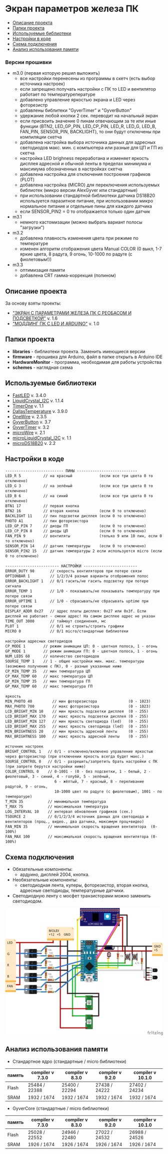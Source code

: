 # Экран параметров железа ПК
* [Описание проекта](#chapter-0)
* [Папки проекта](#chapter-1)
* [Используемые библиотеки](#chapter-2)
* [Настройки в коде](#chapter-3)
* [Схема подключения](#chapter-4)
* [Анализ использования памяти](#chapter-5)

### Версии прошивки
- m3.0 (первая которую решил выложить)
  - все настройки перенесены из программы в скетч (есть выбор источника настроек)
  - если запрещено получать настройки с ПК то LED и вентилятор работает по температурепературе
  - добавлено управление яркостью экрана и LED через фоторезистр
  - добавлены библитеки "GyverTimer" и "GyverButton"
  - удержание любой кнопки 2 сек. переводит на начальный экран
  - если присвоить значение 0 пинам отвечающим за те или иные функции (BTN2, LED_GP_PIN, LED_CP_PIN, LED_R, LED_G, LED_B, FAN_PIN, SENSOR_PIN, BACKLIGHT), то они будут отключены при компиляции скетча
  - добавлена настройка выбора источника данных для адресных светодиодов макс. мин. с компьютера или разные для ЦП и ГП из скетча
  - настройка LED brighness переработана и изменяет яркость дисплея адресной и обычной ленты в пределах минимума и максимума обозначенных в настройках скетча
  - добавлена настройка для отключения построения графиков (PLOT)
  - добавлена настройка (MICRO) для переключения используемых библиотек (микро версии AlexGyver или стандартные)
  - при использовании стандартной библиотеки датчика DS18B20 используется паразитное питание, при использовании микро нормальное питание и отдельные пины для каждого датчика
  - если SENSOR_PIN2 = 0 то отображается только один датчик
- m3.1
  - немного кастомизации (можно выбрать вариант полосы "загрузки")
- m3.2
  - добавлена плавность изменения цвета при режиме по температуре
  - изменен алгоритм отображения цвета Manual COLOR (0 выкл, 1-7 яркие цвета, 8 радуга, 9 огонь, 10-1000 по радуге (с фиолетовым!))
- m3.3
  - оптимизация памяти
  - добавлена CRT гамма-коррекция (полином)

<a id="chapter-0"></a>
## Описание проекта
За основу взяты проекты:
  - ["ЭКРАН С ПАРАМЕТРАМИ ЖЕЛЕЗА ПК С РЕОБАСОМ И ПОДСВЕТКОЙ"](https://alexgyver.ru/pcdisplay/) v. 1.6
  - ["МОДДИНГ ПК С LED И ARDUINO"](https://alexgyver.ru/pcdisplay_v2/) v. 1.0

<a id="chapter-1"></a>
## Папки проекта
- **libraries** - библиотеки проекта. Заменить имеющиеся версии
- **firmware** - прошивка для Arduino, файл в папке открыть в Arduino IDE
- **HardwareMonitor** - программа, необходимая для работы устройства
- **schemes** - наглядная схема

<a id="chapter-2"></a>
## Используемые библиотеки
* [FastLED](https://github.com/FastLED/FastLED) v. 3.4.0
* [LiquidCrystal_I2C](https://github.com/marcoschwartz/LiquidCrystal_I2C) v. 1.1.4
* [TimerOne](https://github.com/PaulStoffregen/TimerOne) v. 1.1
* [DallasTemperature](https://github.com/milesburton/Arduino-Temperature-Control-Library) v. 3.9.0
* [OneWire](https://github.com/PaulStoffregen/OneWire) v. 2.3.5
* [GyverButton](https://github.com/AlexGyver/GyverLibs) v. 3.7
* [GyverTimer](https://github.com/AlexGyver/GyverLibs) v. 3.2
* [microWire](https://github.com/AlexGyver/GyverLibs) v. 2.1
* [microLiquidCrystal_I2C](https://github.com/AlexGyver/GyverLibs) v. 1.1
* [microDS18B20](https://github.com/AlexGyver/GyverLibs) v. 2.2

<a id="chapter-3"></a>
## Настройки в коде

    -------------------------- ПИНЫ ---------------------------
    LED_R 5          // на красный            (если все три цвета 0 то отключено)
    LED_G 3          // на зелёный            (если все три цвета 0 то отключено)
    LED_B 6          // на синий              (если все три цвета 0 то отключено)
    BTN1 17          // первая кнопка
    BTN2 16          // вторая кнопка         (если 0 то отключено)                      
    BACKLIGHT 11     // пин подсветки дисплея (если 0 то отключено)
    PHOTO A1         // пин фоторезистора
    LED_GP_PIN 7     // диоды ГП              (если 0 то отключено)
    LED_CP_PIN 8     // диоды ЦП              (если 0 то отключено)
    FAN_PIN 9        // вентиляты             (только 9 или 10 пин, если 0 то отключено)
    SENSOR_PIN 14    // датчик температуры    (если 0 то отключено)
    SENSOR_PIN2 15   // датчик температуры 2 если используется micro (если 0 то отключено)

    ------------------------ НАСТРОЙКИ ------------------------
    ERROR_DUTY 90       // скорость вентиляторов при потере связи
    OPTIONBAR 1         // 1/2/3/4 разные варианты отображения полос
    ERROR_BACKLIGHT 1   // 0/1 гасить/не гасить подсветку при потере сигнала
    ERROR_TEMP 1        // 1/0 - показывать/не показывать температуру при потере связи 
    ERROR_UPTIME 1      // 1/0 - сбрасывать/не сбрасывать uptime при потере связи
    DISPLAY_ADDR 0x27   // адрес платы дисплея: 0x27 или 0x3f. Если дисплей не работает - смени адрес! На самом дисплее адрес не указан
    TIME_OUT 3000       // таймаут соединения, мс
    PLOT 1              // 0/1 не строить/строить графики
    MICRO 0             // 0/1 micro/стандартные библиотеки

    настройки адресных светодиодов
    CP_MODE 1        // режим анимации ЦП: 0 - цветная полоса, 1 - огонь
    GP_MODE 1        // режим анимации ГП: 0 - цветная полоса, 1 - огонь
    NUM_LEDS 60      // количество светодиодов
    SOURSE_TEMP 1    // 1 - общие настройки мин. макс. температуры (возможно получение с ПК), 0 - разные указанные ниже
    CP_MIN_TEMP 35   // мин температура ЦП
    CP_MAX_TEMP 60   // макс температура ЦП
    GP_MIN_TEMP 35   // мин температура ГП
    GP_MAX_TEMP 60   // макс температура ГП

    яркость
    MIN_PHOTO 40         // мин фоторезистора              (0 - 1023)
    MAX_PHOTO 700        // макс фоторезистора             (0 - 1023)
    LCD_BRIGHT_MIN 10    // мин яркость подсветки дисплея  (0 - 255)
    LCD_BRIGHT_MAX 170   // макс яркость подсветки дисплея (0 - 255)
    LED_BRIGHT_MIN 127   // мин яркость светодиода (led)   (0 - 255)
    LED_BRIGHT_MAX 255   // макс яркость светодиода (led)  (0 - 255)
    MIN_BRIGHTNESS 20    // мин яркость адресной ленты     (0 - 255)
    MAX_BRIGHTNESS 100   // макс яркость адресной ленты    (0 - 255)

    источник настроек
    BRIGHT_CONTROL 1   // 0/1 - отключено/включено управление яркостью через фоторезистор (при отключении яркость всегда будет макс.)
    SOURSE_CONTROL 0   // 0/1 - разрешить/запретить брать настройки с ПК (при запрете берутся настройки ниже)
    COLOR_CONTROL 0    // 0-1001 - (0 - без подсветки, 1 - белый, 2 - фиолетовый, 3 - синий, 4 - голубй, 5 - зелёный,
                          6 - жёлтый, 7 - красный, 8 - переливание радугой, 9 - огонь, 
                          10-1000 цвет по радуге (с фиолетовым), 1001 - по температуре)
    T_MIN 35           // минимальная температура
    T_MAX 75           // максимальная температура
    LOG_INTERVAL 10    // интервал обновления графиков (сек.)
    TSOURCE 2          // 0/1/2/3/4 источник данных для светодиода и вентиляторов (проц., видео., два датчика, максимум проц+видео)
    FAN_MIN 35         // минимальная скорость вращения вентилятора  (0-100%)
    FAN_MAX 100        // максимальная скорость вращения вентилятора (0-100%)

<a id="chapter-4"></a>
## Схема подключения
- Обязательные компоненты:
  - ардуино, дисплей 2004, кнопка.
- Необязательные компоненты:
  - светодиодная лента, кулеры, фоторезистор, вторая кнопка, адресные светодиоды, температурные датчики.
- Светодиодную ленту с мосфет транзисторами можно заменить светодиодом.
  
![SCHEME](https://github.com/MalfurionST/PCdisplay/blob/master/schemes/PCdisplay.png)

<a id="chapter-5"></a>
## Анализ использования памяти
* Стандартное ядро (стандартные / miсro библиотеки)

память  | compiler v  7.3.0 | compiler v  8.3.0 | compiler v  9.2.0 | compiler v 10.1.0 |
--------|-------------------|-------------------|-------------------|-------------------|
Flash   | 25484 / 22388     | 25400 / 22294     | 27438 / 24222     | 27402 / 24234     |
SRAM    | 1932 / 1674       | 1932 / 1674       | 1932 / 1674       | 1932 / 1674       |

* GyverCore (стандартные / miсro библиотеки)

память  | compiler v  7.3.0 | compiler v  8.3.0 | compiler v  9.2.0 | compiler v 10.1.0 |
--------|-------------------|-------------------|-------------------|-------------------|
Flash   | 25028 / 22552     | 24946 / 22480     | 27022 / 24532     | 26988 / 24526     |
SRAM    | 1926 / 1674       | 1926 / 1674       | 1926 / 1674       | 1926 / 1674       |
